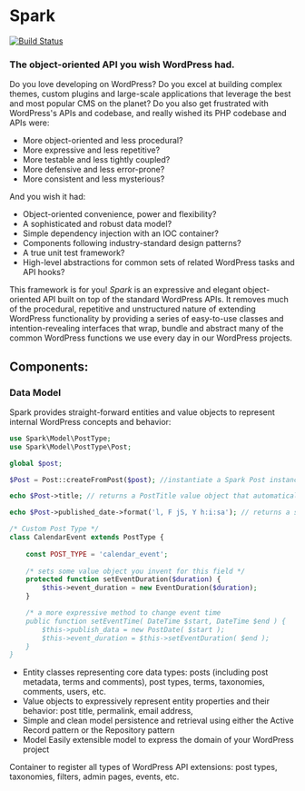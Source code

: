 # Spark

[![Build Status](https://travis-ci.org/cyruscollier/wp-spark.svg?branch=master)](https://travis-ci.org/cyruscollier/wp-spark)

### The object-oriented API you wish WordPress had.

Do you love developing on WordPress? Do you excel at building complex themes, custom plugins and large-scale applications that leverage the best and most popular CMS on the planet? Do you also get frustrated with WordPress's APIs and codebase, and really wished its PHP codebase and APIs were:

- More object-oriented and less procedural?
- More expressive and less repetitive?
- More testable and less tightly coupled?
- More defensive and less error-prone?
- More consistent and less mysterious?

And you wish it had:

- Object-oriented convenience, power and flexibility?
- A sophisticated and robust data model?
- Simple dependency injection with an IOC container?
- Components following industry-standard design patterns?
- A true unit test framework?
- High-level abstractions for common sets of related WordPress tasks and API hooks?

This framework is for you! *Spark* is an expressive and elegant object-oriented API built on top of the standard WordPress APIs. It removes much of the procedural, repetitive and unstructured nature of extending WordPress functionality by providing a series of easy-to-use classes and intention-revealing interfaces that wrap, bundle and abstract many of the common WordPress functions we use every day in our WordPress projects.

## Components:

### Data Model

Spark provides straight-forward entities and value objects to represent internal WordPress concepts and behavior: 

```php
use Spark\Model\PostType;
use Spark\Model\PostType\Post;

global $post;

$Post = Post::createFromPost($post); //instantiate a Spark Post instance from a regualr WP_Post instance

echo $Post->title; // returns a PostTitle value object that automaticaly uses apply_filters('post_title')

echo $Post->published_date->format('l, F jS, Y h:i:sa'); // returns a standard PHP DateTime instance and formats the output

/* Custom Post Type */
class CalendarEvent extends PostType {
	
	const POST_TYPE = 'calendar_event';
	
	/* sets some value object you invent for this field */
	protected function setEventDuration($duration) {
		$this->event_duration = new EventDuration($duration);
	}

	/* a more expressive method to change event time
	public function setEventTime( DateTime $start, DateTime $end ) {
		$this->publish_data = new PostDate( $start );
        $this->event_duration = $this->setEventDuration( $end );
	}
}

```
- Entity classes representing core data types: posts (including post metadata, terms and comments), post types, terms, taxonomies, comments, users, etc.
- Value objects to expressively represent entity properties and their behavior: post title, permalink, email address, 
- Simple and clean model persistence and retrieval using either the Active Record pattern or the Repository pattern
- Model Easily extensible model to express the domain of your WordPress project

Container to register all types of WordPress API extensions: post types, taxonomies, filters, admin pages, events, etc.
